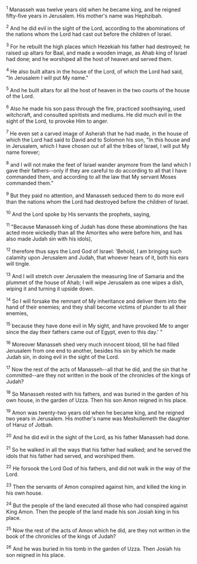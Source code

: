 <sup>1</sup> 
Manasseh was twelve years old when he became king, and he reigned fifty-five years in Jerusalem. His mother's name was Hephzibah. 

<sup>2</sup> 
And he did evil in the sight of the Lord, according to the abominations of the nations whom the Lord had cast out before the children of Israel. 

<sup>3</sup> 
For he rebuilt the high places which Hezekiah his father had destroyed; he raised up altars for Baal, and made a wooden image, as Ahab king of Israel had done; and he worshiped all the host of heaven and served them. 

<sup>4</sup> 
He also built altars in the house of the Lord, of which the Lord had said, "In Jerusalem I will put My name." 

<sup>5</sup> 
And he built altars for all the host of heaven in the two courts of the house of the Lord. 

<sup>6</sup> 
Also he made his son pass through the fire, practiced soothsaying, used witchcraft, and consulted spiritists and mediums. He did much evil in the sight of the Lord, to provoke Him to anger. 

<sup>7</sup> 
He even set a carved image of Asherah that he had made, in the house of which the Lord had said to David and to Solomon his son, "In this house and in Jerusalem, which I have chosen out of all the tribes of Israel, I will put My name forever; 

<sup>8</sup> 
and I will not make the feet of Israel wander anymore from the land which I gave their fathers--only if they are careful to do according to all that I have commanded them, and according to all the law that My servant Moses commanded them." 

<sup>9</sup> 
But they paid no attention, and Manasseh seduced them to do more evil than the nations whom the Lord had destroyed before the children of Israel. 

<sup>10</sup> 
And the Lord spoke by His servants the prophets, saying, 

<sup>11</sup> 
"Because Manasseh king of Judah has done these abominations (he has acted more wickedly than all the Amorites who were before him, and has also made Judah sin with his idols), 

<sup>12</sup> 
therefore thus says the Lord God of Israel: 'Behold, I am bringing such calamity upon Jerusalem and Judah, that whoever hears of it, both his ears will tingle. 

<sup>13</sup> 
And I will stretch over Jerusalem the measuring line of Samaria and the plummet of the house of Ahab; I will wipe Jerusalem as one wipes a dish, wiping it and turning it upside down. 

<sup>14</sup> 
So I will forsake the remnant of My inheritance and deliver them into the hand of their enemies; and they shall become victims of plunder to all their enemies, 

<sup>15</sup> 
because they have done evil in My sight, and have provoked Me to anger since the day their fathers came out of Egypt, even to this day.' " 

<sup>16</sup> 
Moreover Manasseh shed very much innocent blood, till he had filled Jerusalem from one end to another, besides his sin by which he made Judah sin, in doing evil in the sight of the Lord. 

<sup>17</sup> 
Now the rest of the acts of Manasseh--all that he did, and the sin that he committed--are they not written in the book of the chronicles of the kings of Judah? 

<sup>18</sup> 
So Manasseh rested with his fathers, and was buried in the garden of his own house, in the garden of Uzza. Then his son Amon reigned in his place.

<sup>19</sup> 
Amon was twenty-two years old when he became king, and he reigned two years in Jerusalem. His mother's name was Meshullemeth the daughter of Haruz of Jotbah. 

<sup>20</sup> 
And he did evil in the sight of the Lord, as his father Manasseh had done. 

<sup>21</sup> 
So he walked in all the ways that his father had walked; and he served the idols that his father had served, and worshiped them. 

<sup>22</sup> 
He forsook the Lord God of his fathers, and did not walk in the way of the Lord. 

<sup>23</sup> 
Then the servants of Amon conspired against him, and killed the king in his own house. 

<sup>24</sup> 
But the people of the land executed all those who had conspired against King Amon. Then the people of the land made his son Josiah king in his place. 

<sup>25</sup> 
Now the rest of the acts of Amon which he did, are they not written in the book of the chronicles of the kings of Judah? 

<sup>26</sup> 
And he was buried in his tomb in the garden of Uzza. Then Josiah his son reigned in his place.